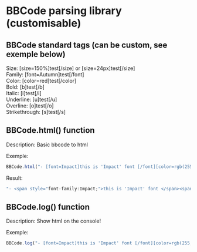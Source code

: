 BBCode parsing library (customisable)
=====================

BBCode standard tags (can be custom, see exemple below)
---------------------
Size: [size=150%]test[/size] or [size=24px]test[/size] <br>
Family: [font=Autumn]test[/font]<br>
Color: [color=red]test[/color]<br>
Bold: [b]test[/b]<br>
Italic: [i]test[/i]<br>
Underline: [u]test[/u]<br>
 Overline: [o]test[/o]<br>
Strikethrough: [s]test[/s]<br>

BBCode.html() function
---------------------
Description: Basic bbcode to html

Exemple:
```javascript
BBCode.html("- [font=Impact]this is 'Impact' font [/font][color=rgb(255,0,0)] red [i]italic text[/i][/color] ");
```

Result:
```javascript
"- <span style="font-family:Impact;">this is 'Impact' font </span><span style="color:rgb(255,0,0);"> red </span><span style="font-style: italic;color:rgb(255,0,0);">italic text</span>"
```

BBCode.log() function
---------------------
Description: Show html on the console!

Exemple:
```javascript
BBCode.log("- [font=Impact]this is 'Impact' font [/font][color=rgb(255,0,0)] red [i]italic text[/i][/color] ");
```
